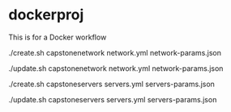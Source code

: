 # dockerproj
This is for a Docker workflow


./create.sh capstonenetwork network.yml network-params.json

./update.sh capstonenetwork network.yml network-params.json


./create.sh capstoneservers servers.yml servers-params.json

./update.sh capstoneservers servers.yml servers-params.json